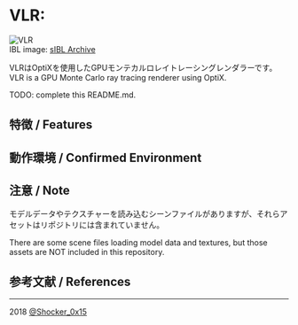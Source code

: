 # VLR: 

![VLR](README_TOP.png)  
IBL image: [sIBL Archive](http://www.hdrlabs.com/sibl/archive.html)  

VLRはOptiXを使用したGPUモンテカルロレイトレーシングレンダラーです。  
VLR is a GPU Monte Carlo ray tracing renderer using OptiX.  

TODO: complete this README.md.

## 特徴 / Features

## 動作環境 / Confirmed Environment

## 注意 / Note
モデルデータやテクスチャーを読み込むシーンファイルがありますが、それらアセットはリポジトリには含まれていません。

There are some scene files loading model data and textures, but those assets are NOT included in this repository.

## 参考文献 / References

----
2018 [@Shocker_0x15](https://twitter.com/Shocker_0x15)

